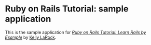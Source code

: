 # Ruby on Rails Tutorial: sample application

This is the sample application for
[*Ruby on Rails Tutorial: Learn Rails by Example*](http://railstutorial.org/)
by [Kelly LaRock](http://klarock@intranexu.com/).
